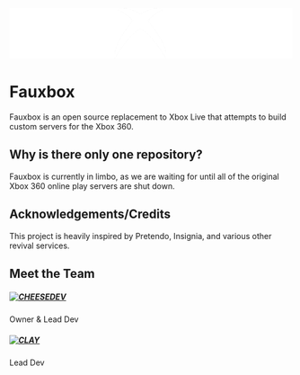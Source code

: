 <p align="center">
  <img src="https://github.com/fauxbox-network/.github/blob/main/assets/fauxbox-extlogo.png?raw=true" />
</p>

# Fauxbox
Fauxbox is an open source replacement to Xbox Live that attempts to build custom servers for the Xbox 360.

## Why is there only one repository?
Fauxbox is currently in limbo, as we are waiting for until all of the original Xbox 360 online play servers are shut down.

## Acknowledgements/Credits
This project is heavily inspired by Pretendo, Insignia, and various other revival services.

## Meet the Team
<div>
<img align="left" src="https://avatars.githubusercontent.com/u/94766654?s=70">

##### [CHEESEDEV](https://github.com/callendv)

Owner & Lead Dev
</div>

<div>
<img align="left" src="https://avatars.githubusercontent.com/u/71360210?s=70">

##### [CLAY](https://github.com/claytontdm)

Lead Dev
</div>
